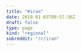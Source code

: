 ```yaml
---
title: "#iran"
date: 2019-01-03T09:57:36Z
draft: false
type: page
kind: "regional"
subreddit: "/r/iran"
---
```


